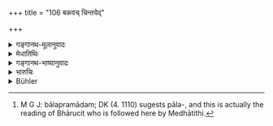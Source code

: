 +++
title = "106 बकवच् चिन्तयेद्"

+++

<details><summary>गङ्गानथ-मूलानुवादः</summary>

He shall ponder over his plans like the heron, and like the lion he shall exert his power; he shall snatch like the wolf, and like the hare he shall double in retreat.—(106)
</details>

<details><summary>मेधातिथिः</summary>

यथा अप्सु दुर्गाश्रयम् अपि मत्स्यबलं स्वभावतस् तद्ग्रहणार्थं **बकः** पर्युदासनपरतया तद्ग्रहणोपायं ध्यानादियोगाद् आसादयति, एवम् अर्थचिन्ताभियोगातिशयेन सुदुष्प्रापा अप्य् अर्था आसाद्यन्त इति मत्वा[^१३९]

न निर्वेदं गच्छेत् । यथा च **शशो** ऽल्पकायत्वाच् छक्नोति निष्पतितुम् उपरि संघाद् अपि, तथा एको ऽप्य् असहायः सर्वतः समुत्थितसामन्तप्रकोपो ऽशक्तो ऽवस्थातुं दुर्गे ऽरिसंपातं कृत्वा तस्माद् **विनिष्पतेद्** गुणवति संश्रयार्थम् । यथा च **वृकः** पशुग्रहणाभियोगाद् पालप्रमादम्[^१४०] आसाद्यावलुम्पते, एवं स्वारक्षापर इति मत्वा तद्ग्रहणाभियोगो न मोक्तव्यः, भविष्यति स कालो यत्रायं **वृकवद् अवलुंपिष्यते** । यथा **सिंहो** महाकायान् अपि हस्त्यादीन् हन्ति पराक्रमोत्साहशक्तियोगात्, एवं महद् अरिबलम् इति न भेतव्यम्, अल्पप्राणेनापि कदाचिद् उत्साहवता महाप्राणो निहन्यत इति ॥ ७.१०६ ॥


[^१४०]:
     M G J: bālapramādam; DK (4. 1110) sugests pāla-, and this is actually the reading of Bhārucit who is followed here by Medhātithi.
</details>

<details><summary>गङ्गानथ-भाष्यानुवादः</summary>

When large bodies of fish are hidden within their fortress in the water, the heron, with a view to catch them, adopts the plan of appearing indifferent, as if rapt in contemplation, and thereby succeeds in getting at them; in the same manner, even things difficult of attainment are attained by much care and attention being devoted to them. With this idea in his mind, the King should not give up hopes regarding the things sought to be attained.

Then again, the hare, being small of body, is capable of doubling back in retreat even from among a host of pursuers; similarly even though alone and helpless, having all his feudatory chiefs risen against him and being incapable of making a stand against them, the King should allow his enemies to enter the fortress, and then double back in retreat, with a view to seeking refuge under a powerful ally.

Further, the wolf, with a view to seizing its prey, finding the keepers of the sheep careless, snatches it away; in the same manner the King shall not give up the idea of pouncing upon his enemy, under the impression that the latter is watchful of his own safety; because the time may come when he may be able, like the wolf, to get at him.

Lastly, the lion kills even such large-bodied animals as the elephant and the rest, by virtue of its valour and strength; similarly the King should not be frightened by the enemy simply because the latter has a large army; because even a weak person, if imbued with courage, sometimes succeeds in killing a powerful person.—(106)
</details>

<details><summary>भारुचिः</summary>

यथा अप्दुर्गाश्रयं मत्स्यबलं स्वभावतस् तद्ग्रहणार्थं **बकः** पर्युपासनया तद्ग्रहणोपायं ध्यानयोगाद् आसादयति, एवम् अर्थचिन्ताभियोगातिशयेन सुदुष्प्रापा अप्य् अर्था आसाद्यन्त इति मत्वा न निर्वेदं गच्छेत् । यथा **शशो** ऽल्पकायत्वाच् छक्नोति विनिष्पतितुम् अरिगङ्घाद् अपि, तथैको ऽप्य् असहायः सर्वतः समुत्थितसामन्तप्रकोपो ऽशक्तो ऽवस्थातुम्, दुर्गपरिसंग्रहं कृत्वा तस्मान् निष्पतेत् गुणवतिसंश्रयार्थी । यथा च वृकः पशुग्रहणाभियोगात् पालप्रमादम् आसाद्यावलुंपते, एवं स्वारक्षापर इत् कृत्वा तद्ग्रहणाभ्हियोगो न मोक्तव्यो, भविष्यति स कालः, यत्रायं वृकवद् अललुम्पिष्यते । यथा च **सिंहो** महाकायान् अपि हत्यादीन् पराक्रम्योत्साहशक्त्यायोगाद् धन्ति, एवं महद् अरिबलम् इति कृत्वा न भेत्तव्यम् । महद् अप्य् अल्पप्राणम् अल्पेन महाप्राणेन हन्यत इति ॥ ७.१०६ ॥
</details>

<details><summary>Bühler</summary>

106	Let him plan his undertakings (patiently meditating) like a heron; like a lion, let him put forth his strength; like a wolf, let him snatch (his prey); like a hare, let him double in retreat.
</details>

